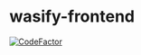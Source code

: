 # wasify-frontend

<!--Repositories Badges Begin-->
[![CodeFactor](https://www.codefactor.io/repository/github/wasify-inc/wasify-frontend/badge)](https://www.codefactor.io/repository/github/wasify-inc/wasify-frontend)
<!--Repositories Badges End-->
